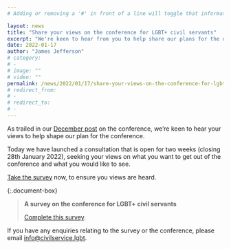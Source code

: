 ```yaml
---
# Adding or removing a '#' in front of a line will toggle that information off and on from being processed. 

layout: news
title: "Share your views on the conference for LGBT+ civil servants"
excerpt: "We're keen to hear from you to help share our plans for the development and workplace inclusion conference for LGBT+ civil servants in 2022"
date: 2022-01-17
author: "James Jefferson"
# category: 
# - 
# image: ""
# video: ""
permalink: /news/2022/01/17/share-your-views-on-the-conference-for-lgbt-civil-servants
# redirect_from: 
# - 
# redirect_to: 
# - 
---
```


As trailed in our [December post](https://www.civilservice.lgbt/news/2021/12/14/a-conference-for-lgbt-civil-servants) on the conference, we’re keen to hear your views to help shape our plan for the conference. 

Today we have launched a consultation that is open for two weeks (closing 28th January 2022), seeking your views on what you want to get out of the conference and what you would like to see. 

[Take the survey](/consultation/a-survey-on-the-conference-for-lgbt-civil-servants-) now, to ensure you views are heard.

{:.document-box}
> **A survey on the conference for LGBT+ civil servants**
>
> [Complete this survey](/consultation/a-survey-on-the-conference-for-lgbt-civil-servants-).

If you have any enquiries relating to the survey or the conference, please email [info@civilservice.lgbt](info@civilservice.lgbt). 
